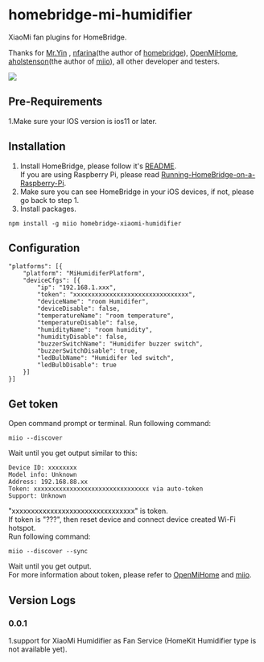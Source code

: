 # homebridge-mi-humidifier
 

XiaoMi fan plugins for HomeBridge.   
   
Thanks for [Mr.Yin](https://github.com/YinHangCode/homebridge-mi-fan/) , [nfarina](https://github.com/nfarina)(the author of [homebridge](https://github.com/nfarina/homebridge)), [OpenMiHome](https://github.com/OpenMiHome/mihome-binary-protocol), [aholstenson](https://github.com/aholstenson)(the author of [miio](https://github.com/aholstenson/miio)), all other developer and testers.   
   
![](https://xiaomi-mi.com/uploads/CatalogueImage/pv_xiaomi-zhimi-uvgi-air-humidifier-white-01_14627_1481298607.jpg)

## Pre-Requirements
1.Make sure your IOS version is ios11 or later.   
## Installation
1. Install HomeBridge, please follow it's [README](https://github.com/nfarina/homebridge/blob/master/README.md).   
If you are using Raspberry Pi, please read [Running-HomeBridge-on-a-Raspberry-Pi](https://github.com/nfarina/homebridge/wiki/Running-HomeBridge-on-a-Raspberry-Pi).   
2. Make sure you can see HomeBridge in your iOS devices, if not, please go back to step 1.   
3. Install packages.   
```
npm install -g miio homebridge-xiaomi-humidifier
```
## Configuration
```
"platforms": [{
    "platform": "MiHumidiferPlatform",
    "deviceCfgs": [{
        "ip": "192.168.1.xxx",
        "token": "xxxxxxxxxxxxxxxxxxxxxxxxxxxxxxxx",
        "deviceName": "room Humidifer",
        "deviceDisable": false,
        "temperatureName": "room temperature",
        "temperatureDisable": false,
        "humidityName": "room humidity",
        "humidityDisable": false,
        "buzzerSwitchName": "Humidifer buzzer switch",
        "buzzerSwitchDisable": true,
        "ledBulbName": "Humidifer led switch",
        "ledBulbDisable": true
    }]
}]
```
## Get token
Open command prompt or terminal. Run following command:   
```
miio --discover
```
Wait until you get output similar to this:   
```
Device ID: xxxxxxxx   
Model info: Unknown   
Address: 192.168.88.xx   
Token: xxxxxxxxxxxxxxxxxxxxxxxxxxxxxxxx via auto-token   
Support: Unknown   
```
"xxxxxxxxxxxxxxxxxxxxxxxxxxxxxxxx" is token.   
If token is "???", then reset device and connect device created Wi-Fi hotspot.   
Run following command:   
```
miio --discover --sync
```
Wait until you get output.   
For more information about token, please refer to [OpenMiHome](https://github.com/OpenMiHome/mihome-binary-protocol) and [miio](https://github.com/aholstenson/miio).   
## Version Logs
  
### 0.0.1
1.support for XiaoMi Humidifier as Fan Service (HomeKit Humidifier type is not available yet).   
